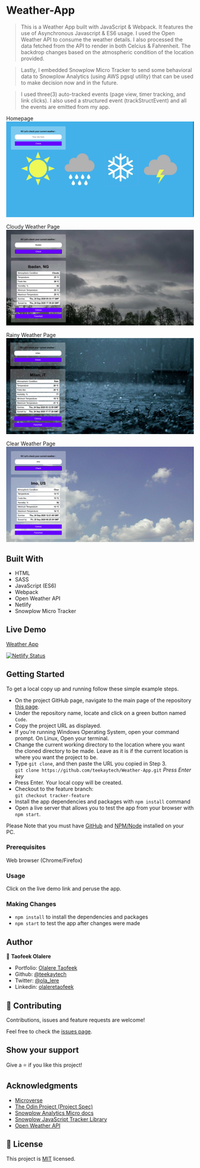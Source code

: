 # Weather-App

> This is a Weather App built with JavaScript &amp; Webpack. It features the use of Asynchronous Javascript & ES6 usage. I used the Open Weather API to consume the weather details. I also processed the data fetched from the API to render in both Celcius & Fahrenheit. The backdrop changes based on the atmospheric condition of the location provided.

> Lastly, I embedded Snowplow Micro Tracker to send some behavioral data to Snowplow Analytics (using AWS pgsql utility) that can be used to make decision now and in the future.

> I used three(3) auto-tracked events (page view, timer tracking, and link clicks). I also used a structured event (trackStructEvent) and all the events are emitted from my app.

Homepage
![Landing page](src/assets/images/screenshots/first.png)

Cloudy Weather Page
![cloud page](src/assets/images/screenshots/second.png)

Rainy Weather Page
![Rain page](src/assets/images/screenshots/third.png)

Clear Weather Page
![Clear page](src/assets/images/screenshots/forth.png)

## Built With

- HTML
- SASS
- JavaScript (ES6)
- Webpack
- Open Weather API
- Netlify
- Snowplow Micro Tracker

## Live Demo

<a href="https://wappjs.netlify.app/" target="_blank">Weather App</a>

[![Netlify Status](https://api.netlify.com/api/v1/badges/d9522c2e-5f11-412b-95a0-8f2d136c8cbc/deploy-status)](https://app.netlify.com/sites/wappjs/deploys)

## Getting Started

To get a local copy up and running follow these simple example steps.

- On the project GitHub page, navigate to the main page of the repository [this page](https://github.com/teekaytech/Weather-App.git).
- Under the repository name, locate and click on a green button named `Code`.
- Copy the project URL as displayed.
- If you're running Windows Operating System, open your command prompt. On Linux, Open your terminal.
- Change the current working directory to the location where you want the cloned directory to be made. Leave as it is if the current location is where you want the project to be.
- Type `git clone`, and then paste the URL you copied in Step 3.<br>
  `git clone https://github.com/teekaytech/Weather-App.git` <em>Press Enter key</em><br>
- Press Enter. Your local copy will be created.
- Checkout to the feature branch: <br>
  `git checkout tracker-feature`
- Install the app dependencies and packages with `npm install` command
- Open a live server that allows you to test the app from your browser with `npm start`.

Please Note that you must have [GitHub](https://gist.github.com/derhuerst/1b15ff4652a867391f03) and [NPM/Node](https://nodejs.org/en/download/) installed on your PC.

### Prerequisites

Web browser (Chrome/Firefox)

### Usage

Click on the live demo link and peruse the app.

### Making Changes

- `npm install` to install the dependencies and packages
- `npm start` to test the app after changes were made

## Author

👤 **Taofeek Olalere**

- Portfolio: [Olalere Taofeek](https://taofeekolalere.me/)
- Github: [@teekaytech](https://github.com/teekaytech)
- Twitter: [@ola_lere](https://twitter.com/ola_lere)
- Linkedin: [olaleretaofeek](https://linkedin.com/in/olaleretaofeek)

## 🤝 Contributing

Contributions, issues and feature requests are welcome!

Feel free to check the [issues page](https://github.com/teekaytech/Weather-App/issues).

## Show your support

Give a ⭐️ if you like this project!

## Acknowledgments

- [Microverse](https://.microverse.org/)
- [The Odin Project (Project Spec)](https://www.theodinproject.com/courses/javascript/lessons/weather-app)
- [Snowplow Analytics Micro docs](https://github.com/snowplow-incubator/snowplow-micro/)
- [Snowplow JavaScript Tracker Library](https://docs.snowplowanalytics.com/docs/collecting-data/collecting-from-own-applications/javascript-trackers/javascript-tracker/)
- [Open Weather API](https://openweathermap.org/api)

## 📝 License

This project is [MIT](https://github.com/teekaytech/Weather-App/blob/tracker-feature/LICENSE) licensed.

